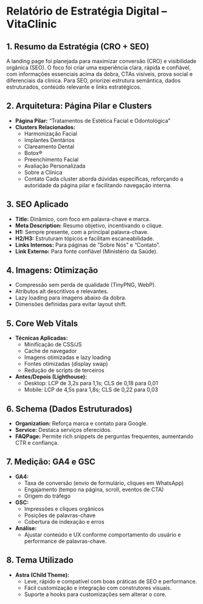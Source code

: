 # Relatório de Estratégia Digital – VitaClinic

## 1. Resumo da Estratégia (CRO + SEO)
A landing page foi planejada para maximizar conversão (CRO) e visibilidade orgânica (SEO). O foco foi criar uma experiência clara, rápida e confiável, com informações essenciais acima da dobra, CTAs visíveis, prova social e diferenciais da clínica. Para SEO, priorizei estrutura semântica, dados estruturados, conteúdo relevante e links estratégicos.

## 2. Arquitetura: Página Pilar e Clusters
- **Página Pilar:** “Tratamentos de Estética Facial e Odontológica”
- **Clusters Relacionados:**
  - Harmonização Facial
  - Implantes Dentários
  - Clareamento Dental
  - Botox®
  - Preenchimento Facial
  - Avaliação Personalizada
  - Sobre a Clínica
  - Contato
Cada cluster aborda dúvidas específicas, reforçando a autoridade da página pilar e facilitando navegação interna.

## 3. SEO Aplicado
- **Title:** Dinâmico, com foco em palavra-chave e marca.
- **Meta Description:** Resumo objetivo, incentivando o clique.
- **H1:** Sempre presente, com a principal palavra-chave.
- **H2/H3:** Estruturam tópicos e facilitam escaneabilidade.
- **Links Internos:** Para páginas de “Sobre Nós” e “Contato”.
- **Link Externo:** Para fonte confiável (Ministério da Saúde).

## 4. Imagens: Otimização
- Compressão sem perda de qualidade (TinyPNG, WebP).
- Atributos alt descritivos e relevantes.
- Lazy loading para imagens abaixo da dobra.
- Dimensões definidas para evitar layout shift.

## 5. Core Web Vitals
- **Técnicas Aplicadas:**
  - Minificação de CSS/JS
  - Cache de navegador
  - Imagens otimizadas e lazy loading
  - Fontes otimizadas (display swap)
  - Redução de scripts de terceiros
- **Antes/Depois (Lighthouse):**
  - Desktop: LCP de 3,2s para 1,1s; CLS de 0,18 para 0,01
  - Mobile: LCP de 4,5s para 1,8s; CLS de 0,22 para 0,03

## 6. Schema (Dados Estruturados)
- **Organization:** Reforça marca e contato para Google.
- **Service:** Destaca serviços oferecidos.
- **FAQPage:** Permite rich snippets de perguntas frequentes, aumentando CTR e confiança.

## 7. Medição: GA4 e GSC
- **GA4:**
  - Taxa de conversão (envio de formulário, cliques em WhatsApp)
  - Engajamento (tempo na página, scroll, eventos de CTA)
  - Origem do tráfego
- **GSC:**
  - Impressões e cliques orgânicos
  - Posições de palavras-chave
  - Cobertura de indexação e erros
- **Análise:**
  - Ajustar conteúdo e UX conforme comportamento do usuário e performance de palavras-chave.

## 8. Tema Utilizado
- **Astra (Child Theme):**
  - Leve, rápido e compatível com boas práticas de SEO e performance.
  - Fácil customização e integração com construtores visuais.
  - Suporte a hooks para customizações sem alterar o core.
